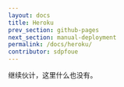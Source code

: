```yaml
---
layout: docs
title: Heroku
prev_section: github-pages
next_section: manual-deployment
permalink: /docs/heroku/
contributor: sdpfoue
---
```


继续伙计，这里什么也没有。

